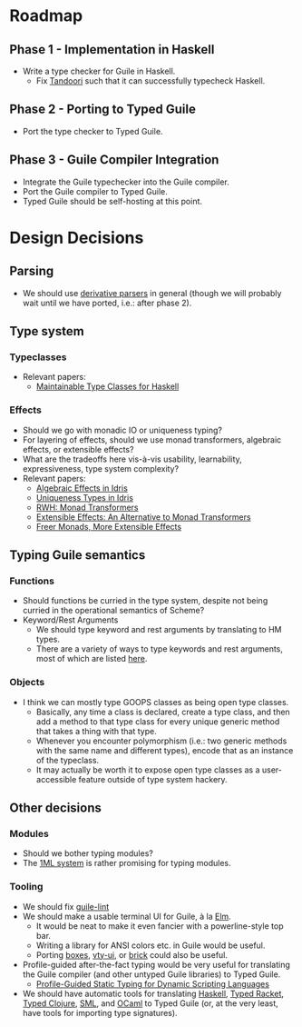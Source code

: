# Roadmap

## Phase 1 - Implementation in Haskell

* Write a type checker for Guile in Haskell.
  * Fix [Tandoori][] such that it can successfully typecheck Haskell.

## Phase 2 - Porting to Typed Guile

* Port the type checker to Typed Guile.

## Phase 3 - Guile Compiler Integration

* Integrate the Guile typechecker into the Guile compiler.
* Port the Guile compiler to Typed Guile.
* Typed Guile should be self-hosting at this point.

# Design Decisions

## Parsing

* We should use [derivative parsers][derp] in general (though we will probably
  wait until we have ported, i.e.: after phase 2).

## Type system

### Typeclasses

* Relevant papers:
  * [Maintainable Type Classes for Haskell][maintain-tc]

### Effects

* Should we go with monadic IO or uniqueness typing?
* For layering of effects, should we use monad transformers, algebraic effects,
  or extensible effects?
* What are the tradeoffs here vis-à-vis usability, learnability, expressiveness,
  type system complexity?
* Relevant papers:
  * [Algebraic Effects in Idris][idris-alg]
  * [Uniqueness Types in Idris][idris-uniq]
  * [RWH: Monad Transformers][rwh-monad-transformers]
  * [Extensible Effects: An Alternative to Monad Transformers][exteff]
  * [Freer Monads, More Extensible Effects][more-exteff]

## Typing Guile semantics

### Functions

* Should functions be curried in the type system, despite not being curried in 
  the operational semantics of Scheme?
* Keyword/Rest Arguments
  * We should type keyword and rest arguments by translating to HM types.
  * There are a variety of ways to type keywords and rest arguments, most of
    which are listed [here][polyvariadic].

### Objects

* I think we can mostly type GOOPS classes as being open type classes.
  * Basically, any time a class is declared, create a type class, and then add
    a method to that type class for every unique generic method that takes a
    thing with that type.
  * Whenever you encounter polymorphism (i.e.: two generic methods with the same
    name and different types), encode that as an instance of the typeclass.
  * It may actually be worth it to expose open type classes as a user-accessible
    feature outside of type system hackery.

## Other decisions

### Modules

* Should we bother typing modules?
* The [1ML system][] is rather promising for typing modules.

### Tooling

* We should fix [guile-lint][guile-lint]
* We should make a usable terminal UI for Guile, à la [Elm][elm-errors].
  * It would be neat to make it even fancier with a powerline-style top bar.
  * Writing a library for ANSI colors etc. in Guile would be useful.
  * Porting [boxes][], [vty-ui][], or [brick][] could also be useful.
* Profile-guided after-the-fact typing would be very useful for translating the
  Guile compiler (and other untyped Guile libraries) to Typed Guile.
  * [Profile-Guided Static Typing for Dynamic Scripting Languages][prof-type]
* We should have automatic tools for translating [Haskell][], [Typed Racket][], 
  [Typed Clojure][], [SML][], and [OCaml][] to Typed Guile (or, at the very 
  least, have tools for importing type signatures).

[Tandoori]:
  http://gergo.erdi.hu/projects/tandoori/
[1ML system]:
  http://www.mpi-sws.org/~rossberg/1ml/
[guile-lint]:
  http://user42.tuxfamily.org/guile-lint/
[elm-errors]:
  http://elm-lang.org/blog/compiler-errors-for-humans
[maintain-tc]:
  http://ff32.host.cs.st-andrews.ac.uk/papers/hsym15.pdf
[idris-uniq]:
  http://idris.readthedocs.org/en/latest/reference/uniqueness-types.html
[idris-alg]:
  https://eb.host.cs.st-andrews.ac.uk/drafts/effects.pdf
[polyvariadic]:
  http://okmij.org/ftp/Haskell/polyvariadic.html
[boxes]:
  http://hackage.haskell.org/package/boxes
[vty-ui]:
  http://hackage.haskell.org/package/vty-ui
[brick]:
  http://hackage.haskell.org/package/brick
[exteff]:
  http://okmij.org/ftp/Haskell/extensible/exteff.pdf
[more-exteff]:
  http://okmij.org/ftp/Haskell/extensible/more.pdf
[rwh-monad-transformers]:
  http://book.realworldhaskell.org/read/monad-transformers.html#id6594
[Haskell]:
  http://haskell.org
[Typed Racket]:
  http://docs.racket-lang.org/ts-guide/index.html
[Typed Clojure]:
  https://github.com/clojure/core.typed
[SML]:
  http://sml-family.org
[OCaml]:
  http://caml.inria.fr/pub/docs/manual-ocaml/
[derp]:
  http://hackage.haskell.org/package/derp
[prof-type]:
  http://www.cs.umd.edu/projects/PL/druby/papers/druby-tr-4935.pdf
